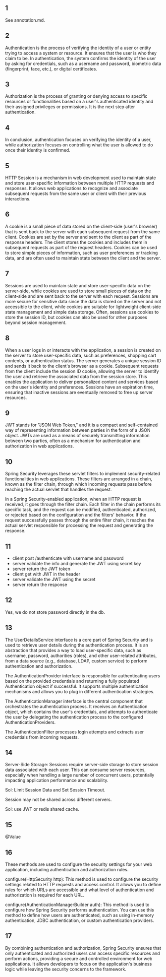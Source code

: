 ## 1
See annotation.md.

## 2
Authentication is the process of verifying the identity of a user or entity trying to access a system or resource. It ensures that the user is who they claim to be. In authentication, the system confirms the identity of the user by asking for credentials, such as a username and password, biometric data (fingerprint, face, etc.), or digital certificates.

## 3
Authorization is the process of granting or denying access to specific resources or functionalities based on a user's authenticated identity and their assigned privileges or permissions. It is the next step after authentication.

## 4
In conclusion, authentication focuses on verifying the identity of a user, while authorization focuses on controlling what the user is allowed to do once their identity is confirmed.

## 5
HTTP Session is a mechanism in web development used to maintain state and store user-specific information between multiple HTTP requests and responses. It allows web applications to recognize and associate subsequent requests from the same user or client with their previous interactions.

## 6
A cookie is a small piece of data stored on the client-side (user's browser) that is sent back to the server with each subsequent request from the same client.
Cookies are set by the server and sent to the client as part of the response headers. The client stores the cookies and includes them in subsequent requests as part of the request headers.
Cookies can be used to store simple pieces of information, such as user preferences or tracking data, and are often used to maintain state between the client and the server.

## 7
Sessions are used to maintain state and store user-specific data on the server-side, while cookies are used to store small pieces of data on the client-side and are sent back to the server with each request. Sessions are more secure for sensitive data since the data is stored on the server and not accessible to the client, while cookies are suitable for lightweight client-side state management and simple data storage. Often, sessions use cookies to store the session ID, but cookies can also be used for other purposes beyond session management.

## 8
When a user logs in or interacts with the application, a session is created on the server to store user-specific data, such as preferences, shopping cart contents, or authentication status. The server generates a unique session ID and sends it back to the client's browser as a cookie. Subsequent requests from the client include the session ID cookie, allowing the server to identify the user and retrieve the associated data from the session store. This enables the application to deliver personalized content and services based on the user's identity and preferences. Sessions have an expiration time, ensuring that inactive sessions are eventually removed to free up server resources. 

## 9
JWT stands for "JSON Web Token," and it is a compact and self-contained way of representing information between parties in the form of a JSON object. JWTs are used as a means of securely transmitting information between two parties, often as a mechanism for authentication and authorization in web applications.

## 10
Spring Security leverages these servlet filters to implement security-related functionalities in web applications. These filters are arranged in a chain, known as the filter chain, through which incoming requests pass before reaching the actual servlet that handles the request.

In a Spring Security-enabled application, when an HTTP request is received, it goes through the filter chain. Each filter in the chain performs its specific task, and the request can be modified, authenticated, authorized, or rejected based on the configuration and the filters' behavior. If the request successfully passes through the entire filter chain, it reaches the actual servlet responsible for processing the request and generating the response.

## 11
* client post /authenticate with username and password
* server validate the info and generate the JWT using secret key
* server return the JWT token
* client get with JWT in the header
* server validate the JWT using the secret
* server return the response

## 12
Yes, we do not store password directly in the db.

## 13
The UserDetailsService interface is a core part of Spring Security and is used to retrieve user details during the authentication process. It is an abstraction that provides a way to load user-specific data, such as username, password, authorities (roles), and other user-related attributes, from a data source (e.g., database, LDAP, custom service) to perform authentication and authorization.

The AuthenticationProvider interface is responsible for authenticating users based on the provided credentials and returning a fully populated Authentication object if successful. It supports multiple authentication mechanisms and allows you to plug in different authentication strategies.

The AuthenticationManager interface is the central component that orchestrates the authentication process. It receives an Authentication object, which contains the user's credentials, and attempts to authenticate the user by delegating the authentication process to the configured AuthenticationProviders.

The AuthenticationFilter processes login attempts and extracts user credentials from incoming requests. 

## 14
Server-Side Storage: Sessions require server-side storage to store session data associated with each user. This can consume server resources, especially when handling a large number of concurrent users, potentially impacting application performance and scalability.

Sol: Limit Session Data and Set Session Timeout.

Session may not be shared across different servers.

Sol: use JWT or redis shared cache.

## 15
@Value

## 16
These methods are used to configure the security settings for your web application, including authentication and authorization rules.

configure(HttpSecurity http):
This method is used to configure the security settings related to HTTP requests and access control. It allows you to define rules for which URLs are accessible and what level of authentication and authorization is required for each URL.

configure(AuthenticationManagerBuilder auth):
This method is used to configure how Spring Security performs authentication. You can use this method to define how users are authenticated, such as using in-memory authentication, JDBC authentication, or custom authentication providers.

## 17
By combining authentication and authorization, Spring Security ensures that only authenticated and authorized users can access specific resources and perform actions, providing a secure and controlled environment for web applications. It allows developers to focus on the application's business logic while leaving the security concerns to the framework.